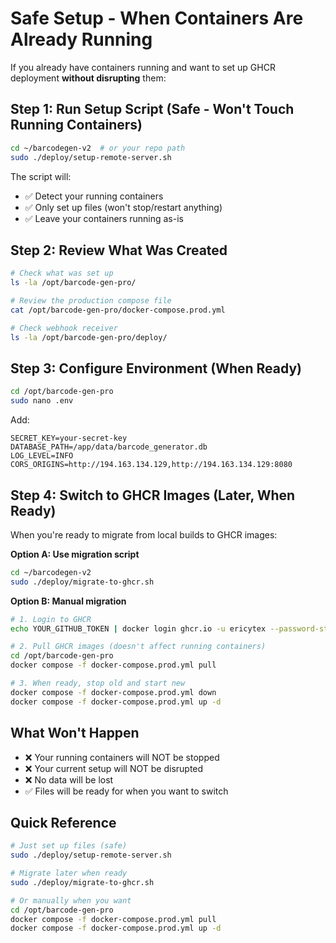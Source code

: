 # Safe Setup - When Containers Are Already Running

If you already have containers running and want to set up GHCR deployment **without disrupting** them:

## Step 1: Run Setup Script (Safe - Won't Touch Running Containers)

```bash
cd ~/barcodegen-v2  # or your repo path
sudo ./deploy/setup-remote-server.sh
```

The script will:
- ✅ Detect your running containers
- ✅ Only set up files (won't stop/restart anything)
- ✅ Leave your containers running as-is

## Step 2: Review What Was Created

```bash
# Check what was set up
ls -la /opt/barcode-gen-pro/

# Review the production compose file
cat /opt/barcode-gen-pro/docker-compose.prod.yml

# Check webhook receiver
ls -la /opt/barcode-gen-pro/deploy/
```

## Step 3: Configure Environment (When Ready)

```bash
cd /opt/barcode-gen-pro
sudo nano .env
```

Add:
```env
SECRET_KEY=your-secret-key
DATABASE_PATH=/app/data/barcode_generator.db
LOG_LEVEL=INFO
CORS_ORIGINS=http://194.163.134.129,http://194.163.134.129:8080
```

## Step 4: Switch to GHCR Images (Later, When Ready)

When you're ready to migrate from local builds to GHCR images:

**Option A: Use migration script**
```bash
cd ~/barcodegen-v2
sudo ./deploy/migrate-to-ghcr.sh
```

**Option B: Manual migration**
```bash
# 1. Login to GHCR
echo YOUR_GITHUB_TOKEN | docker login ghcr.io -u ericytex --password-stdin

# 2. Pull GHCR images (doesn't affect running containers)
cd /opt/barcode-gen-pro
docker compose -f docker-compose.prod.yml pull

# 3. When ready, stop old and start new
docker compose -f docker-compose.prod.yml down
docker compose -f docker-compose.prod.yml up -d
```

## What Won't Happen

- ❌ Your running containers will NOT be stopped
- ❌ Your current setup will NOT be disrupted
- ❌ No data will be lost
- ✅ Files will be ready for when you want to switch

## Quick Reference

```bash
# Just set up files (safe)
sudo ./deploy/setup-remote-server.sh

# Migrate later when ready
sudo ./deploy/migrate-to-ghcr.sh

# Or manually when you want
cd /opt/barcode-gen-pro
docker compose -f docker-compose.prod.yml pull
docker compose -f docker-compose.prod.yml up -d
```

